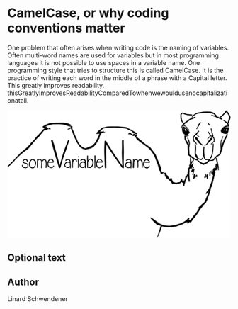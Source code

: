 
<!-- BEGIN TITLE -->
# CamelCase, or why coding conventions matter
<!-- END TITLE -->

<!-- BEGIN BODY -->
One problem that often arises when writing code is the naming of variables. Often multi-word names are used for variables but in most programming languages it is not possible to use spaces in a variable name. One programming style that tries to structure this is called CamelCase. It is the practice of writing each word in the middle of a phrase with a Capital letter. This greatly improves readability.
thisGreatlyImprovesReadabilityComparedTowhenwewouldusenocapitalizationatall.
<!-- END BODY -->


![Image title](../images/image-002-camel-case.svg) 


## Optional text
<!-- BEGIN OPTIONAL -->
<!-- END OPTIONAL -->



## Author
<!-- BEGIN AUTHOR -->
Linard Schwendener
<!-- END AUTHOR -->
